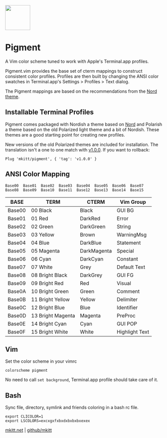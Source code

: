 <img src="https://mkitt.net/apple-touch-icon.png" width="80px" height="80px" />

# Pigment

A Vim color scheme tuned to work with Apple's Terminal.app profiles.

Pigment.vim provides the base set of cterm mappings to construct consistent color
profiles. Profiles are then built by changing the ANSI color swatches in
Terminal.app's Settings > Profiles > Text dialog.

The Pigment mappings are based on the recommendations from the [Nord theme][nord].

## Installable Terminal Profiles

Pigment comes packaged with Nordish a theme based on [Nord][nord] and Polarish a
theme based on the old Polarized light theme and a bit of Nordish. These themes
are a good starting point for creating new profiles.

New versions of the old Polarized themes are included for installation. The
translation isn't a one to one match with [v1.0.0][v1]. If you want to rollback:

```viml
Plug 'mkitt/pigment', { 'tag': 'v1.0.0' }
```

## ANSI Color Mapping

```
Base00  Base01  Base02  Base03  Base04  Base05  Base06  Base07
Base08  Base09  Base10  Base11  Base12  Base13  Base14  Base15
```

| BASE   | TERM              | CTERM       | Vim Group      |
| ------ | ----------------- | ----------- | -------------- |
| Base00 | 00 Black          | Black       | GUI BG         |
| Base01 | 01 Red            | DarkRed     | Error          |
| Base02 | 02 Green          | DarkGreen   | String         |
| Base03 | 03 Yellow         | Brown       | WarningMsg     |
| Base04 | 04 Blue           | DarkBlue    | Statement      |
| Base05 | 05 Magenta        | DarkMagenta | Special        |
| Base06 | 06 Cyan           | DarkCyan    | Constant       |
| Base07 | 07 White          | Grey        | Default Text   |
| Base08 | 08 Bright Black   | DarkGrey    | GUI FG         |
| Base09 | 09 Bright Red     | Red         | Visual         |
| Base0A | 10 Bright Green   | Green       | Comment        |
| Base0B | 11 Bright Yellow  | Yellow      | Delimiter      |
| Base0C | 12 Bright Blue    | Blue        | Identifier     |
| Base0D | 13 Bright Magenta | Magenta     | PreProc        |
| Base0E | 14 Bright Cyan    | Cyan        | GUI POP        |
| Base0F | 15 Bright White   | White       | Highlight Text |

## Vim

Set the color scheme in your vimrc

```
colorscheme pigment
```

No need to call `set background`, Terminal.app profile should take care of it.

## Bash

Sync file, directory, symlink and friends coloring in a bash rc file.

```
export CLICOLOR=1
export LSCOLORS=excxgxfxbxdxbxbxbxexex
```

[mkitt.net][mkitt.net] | [github/mkitt][github]

<!-- Markdown links -->

[github]: https://github.com/mkitt '@mkitt'
[mkitt.net]: https://mkitt.net '🏔'
[nord]: https://nordtheme.com
[v1]: https://github.com/mkitt/pigment/releases/tag/v1.0.0
